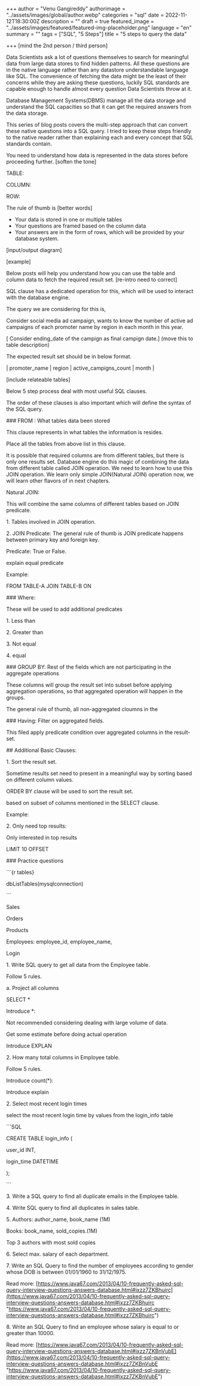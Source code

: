 +++
author = "Venu Gangireddy"
authorimage = "../assets/images/global/author.webp"
categories = "sql"
date = 2022-11-12T18:30:00Z
description = ""
draft = true
featured_image = "../assets/images/featured/featured-img-placeholder.png"
language = "en"
summary = ""
tags = ["SQL", "5 Steps"]
title = "5 steps to query the data"

+++
\[mind the 2nd person / third person\]

Data Scientists ask a lot of questions themselves to search for meaningful data from large data stores to find hidden patterns. All these questions are in the native language rather than any datastore understandable language like SQL. The convenience of fetching the data might be the least of their concerns while they are asking these questions, luckily SQL standards are capable enough to handle almost every question Data Scientists throw at it.

Database Management Systems(DBMS) manage all the data storage and understand the SQL capacities so that it can get the required answers from the data storage.

This series of blog posts covers the multi-step approach that can convert these native questions into a SQL query. I tried to keep these steps friendly to the native reader rather than explaining each and every concept that SQL standards contain.

You need to understand how data is represented in the data stores before proceeding further. \[soften the tone\]

TABLE:

COLUMN:

ROW:

The rule of thumb is \[better words\]

* Your data is stored in one or multiple tables
* Your questions are framed based on the column data
* Your answers are in the form of rows, which will be provided by your database system.

\[input/output diagram\]

\[example\]

Below posts will help you understand how you can use the table and column data to fetch the required result set. \[re-intro need to correct\]

SQL clause has a dedicated operation for this, which will be used to interact with the database engine.

The query we are considering for this is,

Consider social media ad campaign, wants to know the number of active ad campaigns of each promoter name by region in each month in this year.

\[ Consider ending_date of the campign as final campign date.\] (move this to table description)

The expected result set should be in below format.

| promoter_name | region | active_campigns_count | month |

\[include relateable tables\]

Below 5 step process deal with most useful SQL clauses.

The order of these clauses is also important which will define the syntax of the SQL query. 

\### FROM : What tables data been stored

This clause represents in what tables the information is resides.

Place all the tables from above list in this clause.

It is possible that required columns are from different tables, but there is only one results set. Database engine do this magic of combining the data from different table called JOIN operation. We need to learn how to use this JOIN operation. We learn only simple JOIN(Natural JOIN) operation now, we will learn other flavors of in next chapters.

Natural JOIN:

This will combine the same columns of different tables based on JOIN predicate.

1\. Tables involved in JOIN operation.

2\. JOIN Predicate: The general rule of thumb is JOIN predicate happens between primary key and foreign key.

Predicate: True or False.

explain equal predicate

Example:

FROM TABLE-A JOIN TABLE-B ON

\### Where:

These will be used to add additional predicates

1\. Less than

2\. Greater than

3\. Not equal

4\. equal

\### GROUP BY: Rest of the fields which are not participating in the aggregate operations

These columns will group the result set into subset before applying aggregation operations, so that aggregated operation will happen in the groups.

The general rule of thumb, all non-aggregated cloumns in the

\### Having: Filter on aggregated fields.

This filed apply predicate condition over aggregated columns in the result-set.

\## Additional Basic Clauses:

1\. Sort the result set.

Sometime results set need to present in a meaningful way by sorting based on different column values.

ORDER BY clause will be used to sort the result set.

based on subset of columns mentioned in the SELECT clause.

Example:

2\. Only need top results:

Only interested in top results

LIMIT 10 OFFSET

\### Practice questions

\`\`\`{r tables}

dbListTables(mysqlconnection)

\`\`\`

Sales

Orders

Products

Employees: employee_id, employee_name,

Login

1\. Write SQL query to get all data from the Employee table.

Follow 5 rules.

a. Project all columns

SELECT *

Introduce *:

Not recommended considering dealing with large volume of data.

Get some estimate before doing actual operation

Introduce EXPLAN

2\. How many total columns in Employee table.

Follow 5 rules.

Introduce count(*):

Introduce explain

2\. Select most recent login times

select the most recent login time by values from the login_info table

\`\`\`SQL

CREATE TABLE login_info (

user_id INT,

login_time DATETIME

);

\`\`\`

3\. Write a SQL query to find all duplicate emails in the Employee table.

4\. Write SQL query to find all duplicates in sales table.

5\. Authors: author_name,	book_name (1M)

Books: book_name, sold_copies.(1M)

Top 3 authors with most sold copies

6\. Select max. salary of each department.

7\. Write an SQL Query to find the number of employees according to gender whose DOB is between 01/01/1960 to 31/12/1975.

Read more: [https://www.java67.com/2013/04/10-frequently-asked-sql-query-interview-questions-answers-database.html#ixzz7ZKBhuirc](https://www.java67.com/2013/04/10-frequently-asked-sql-query-interview-questions-answers-database.html#ixzz7ZKBhuirc "https://www.java67.com/2013/04/10-frequently-asked-sql-query-interview-questions-answers-database.html#ixzz7ZKBhuirc")

8\. Write an SQL Query to find an employee whose salary is equal to or greater than 10000.

Read more: [https://www.java67.com/2013/04/10-frequently-asked-sql-query-interview-questions-answers-database.html#ixzz7ZKBnVubE](https://www.java67.com/2013/04/10-frequently-asked-sql-query-interview-questions-answers-database.html#ixzz7ZKBnVubE "https://www.java67.com/2013/04/10-frequently-asked-sql-query-interview-questions-answers-database.html#ixzz7ZKBnVubE")